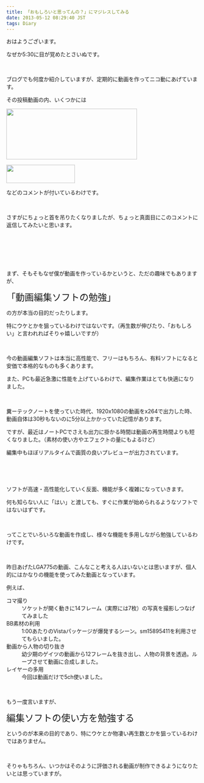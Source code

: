 ```yaml
---
title: 「おもしろいと思ってんの？」にマジレスしてみる
date: 2013-05-12 08:29:40 JST
tags: Diary
---
```

<p>おはようございます。</p>
<p>なぜか5:30に目が覚めたとさいぬです。</p>
<p>&nbsp;</p>
<p>ブログでも何度か紹介していますが、定期的に動画を作ってニコ動にあげています。</p>
<p>その投稿動画の内、いくつかには</p>
<p><img src="https://lh4.googleusercontent.com/-0r0YNrFg0z4/UY7LW0oONLI/AAAAAAAACFw/4uhvBDTzOmc/s800/Screenshot%2520from%25202013-05-12%252007%253A47%253A52.png" height="133" width="343" /></p>
<p><img src="https://lh5.googleusercontent.com/-tBHxE-9FMPs/UY7LWyTXqNI/AAAAAAAACFs/A8vLLg2jDoo/s800/Screenshot%2520from%25202013-05-12%252007%253A48%253A23.png" height="48" width="180" /></p>
<p>などのコメントが付いているわけです。</p>
<p>&nbsp;</p>
<p>さすがにちょっと首を吊りたくなりましたが、ちょっと真面目にこのコメントに返信してみたいと思います。</p>
<p>&nbsp;</p>
<p>&nbsp;</p>
<p>&nbsp;</p>
<p>まず、そもそもなぜ僕が動画を作っているかというと、ただの趣味でもありますが、</p>
<p><span style="font-size:24px;">「動画編集ソフトの勉強」</span></p>
<p>の方が本当の目的だったりします。</p>
<p>特にウケとかを狙っているわけではないです。（再生数が伸びたり、「おもしろい」と言われればそりゃ嬉しいですが）</p>
<p>&nbsp;</p>
<p>今の動画編集ソフトは本当に高性能で、フリーはもちろん、有料ソフトになると安価で本格的なものも多くあります。</p>
<p>また、PCも最近急激に性能を上げているわけで、編集作業はとても快適になりました。</p>
<p>&nbsp;</p>
<p>糞ーテックノートを使っていた時代、1920x1080の動画をx264で出力した時、動画自体は30秒もないのに5分以上かかっていた記憶があります。</p>
<p>ですが、最近はノートPCでさえも出力に掛かる時間は動画の再生時間よりも短くなりました。（素材の使い方やエフェクトの量にもよるけど）</p>
<p>編集中もほぼリアルタイムで画質の良いプレビューが出力されています。</p>
<p>&nbsp;</p>
<p>&nbsp;</p>
<p>ソフトが高速・高性能化していく反面、機能が多く複雑になっていきます。</p>
<p>何も知らない人に「はい」と渡しても、すぐに作業が始められるようなソフトではないはずです。</p>
<p>&nbsp;</p>
<p>ってことでいろいろな動画を作成し、様々な機能を多用しながら勉強しているわけです。</p>
<p>&nbsp;</p>
<p>昨日あげたLGA775の動画、こんなこと考える人はいないとは思いますが、個人的にはかなりの機能を使ってみた動画となっています。</p>
<p>例えば、</p>
<dl>
<dt>コマ撮り</dt><dd>ソケットが開く動きに14フレーム（実際には7枚）の写真を撮影しつなげてみました</dd>
<dt>BB素材の利用</dt><dd>1:00あたりのVistaパッケージが爆発するシーン。sm15895411を利用させてもらいました。</dd>
<dt>動画から人物の切り抜き</dt><dd>幼少期のゲイツの動画から12フレームを抜き出し、人物の背景を透過。ループさせて動画に合成しました。</dd>
<dt>レイヤーの多用</dt><dd>今回は動画だけで5ch使いました。</dd>
</dl>
<p>&nbsp;</p>
<p>もう一度言いますが、</p>
<p><span style="font-size:24px;">編集ソフトの使い方を勉強する</span></p>
<p>というのが本来の目的であり、特にウケとか物凄い再生数とかを狙っているわけではありません。</p>
<p>&nbsp;</p>
<p>そりゃもちろん、いつかはそのように評価される動画が制作できるようになりたいとは思っていますが。</p>
<p>&nbsp;</p>
